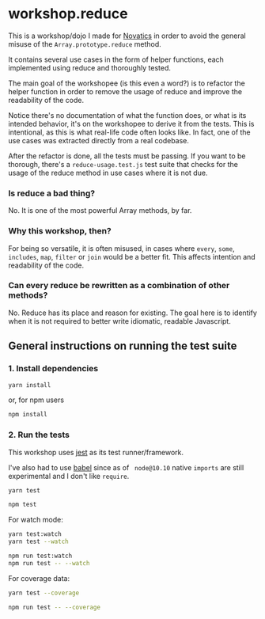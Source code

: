 # workshop.reduce

This is a workshop/dojo I made for [Novatics](http://novatics.com.br) in order to avoid the general misuse of the `Array.prototype.reduce` method.

It contains several use cases in the form of helper functions, each implemented using reduce and thoroughly tested.

The main goal of the workshopee (is this even a word?) is to refactor the helper function in order to remove the usage of reduce and improve the readability of the code.

Notice there's no documentation of what the function does, or what is its intended behavior, it's on the workshopee to derive it from the tests. This is intentional, as this is what real-life code often looks like. In fact, one of the use cases was extracted directly from a real codebase.

After the refactor is done, all the tests must be passing. If you want to be thorough, there's a `reduce-usage.test.js` test suite that checks for the usage of the reduce method in use cases where it is not due.

### Is reduce a bad thing?

No. It is one of the most powerful Array methods, by far.

### Why this workshop, then?

For being so versatile, it is often misused, in cases where `every`, `some`, `includes`, `map`, `filter` or `join` would be a better fit. This affects intention and readability of the code.

### Can every reduce be rewritten as a combination of other methods?

No. Reduce has its place and reason for existing. The goal here is to identify when it is not required to better write idiomatic, readable Javascript.

## General instructions on running the test suite

### 1. Install dependencies

```bash
yarn install
```
or, for npm users

```bash
npm install
```

### 2. Run the tests

This workshop uses [jest](https://jestjs.io) as its test runner/framework.

I've also had to use [babel](https://babeljs.io) since as of ` node@10.10` native `imports` are still experimental and I don't like `require`.

```bash
yarn test
```
```bash
npm test
```

For watch mode:
```bash
yarn test:watch
yarn test --watch
```
```bash
npm run test:watch
npm run test -- --watch
```

For coverage data:
```bash
yarn test --coverage
```
```bash
npm run test -- --coverage
```
